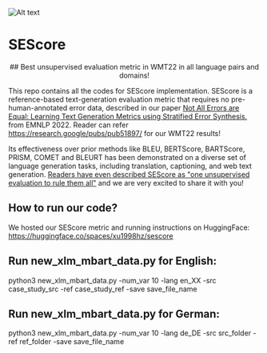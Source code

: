 ![Alt text](image/logo_sescore.png?raw=true "Sescore logo")

# SEScore
<p align="center">
## Best unsupervised evaluation metric in WMT22 in all language pairs and domains! 
</p>


This repo contains all the codes for SEScore implementation. SEScore is a reference-based text-generation evaluation metric that requires no pre-human-annotated error data, described in our paper [Not All Errors are Equal: Learning Text Generation Metrics using Stratified Error Synthesis.](https://arxiv.org/abs/2210.05035) from EMNLP 2022. Reader can refer https://research.google/pubs/pub51897/ for our WMT22 results!

Its effectiveness over prior methods like BLEU, BERTScore, BARTScore, PRISM, COMET and BLEURT has been demonstrated on a diverse set of language generation tasks, including translation, captioning, and web text generation. [Readers have even described SEScore as "one unsupervised evaluation to rule them all"](https://twitter.com/LChoshen/status/1580136005654700033) and we are very excited to share it with you!
 
## How to run our code?
We hosted our SEScore metric and running instructions on HuggingFace: https://huggingface.co/spaces/xu1998hz/sescore

## Run new_xlm_mbart_data.py for English:
python3 new_xlm_mbart_data.py -num_var 10 -lang en_XX -src case_study_src -ref case_study_ref -save save_file_name

## Run new_xlm_mbart_data.py for German:
python3 new_xlm_mbart_data.py -num_var 10 -lang de_DE -src src_folder -ref ref_folder -save save_file_name
